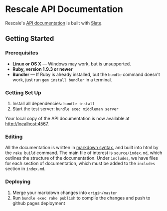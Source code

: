 Rescale API Documentation
========

Rescale's [API documentation](https://rescale.github.io/api-docs/) is built 
with [Slate](https://tripit.github.io/slate).


Getting Started
------------------------------

### Prerequisites

 - **Linux or OS X** — Windows may work, but is unsupported.
 - **Ruby, version 1.9.3 or newer**
 - **Bundler** — If Ruby is already installed, but the `bundle` command doesn't work, just run `gem install bundler` in a terminal.

### Getting Set Up

 1. Install all dependencies: `bundle install`
 2. Start the test server: `bundle exec middleman server`

Your local copy of the API documentation is now available at <http://localhost:4567>.

### Editing

All the documentation is written in
[markdown syntax](httpss://github.com/tripit/slate/wiki/Markdown-Syntax),
and built into html by the `rake build` command. The main file of interest
is `source/index.md`, which outlines the structure of the documentation.
Under `includes`, we have files for each section of documentation, which must be added
to the `includes` section in `index.md`.

### Deploying


 1. Merge your markdown changes into `origin/master`
 1. Run `bundle exec rake publish` to compile the changes and push to github pages
    deployment
